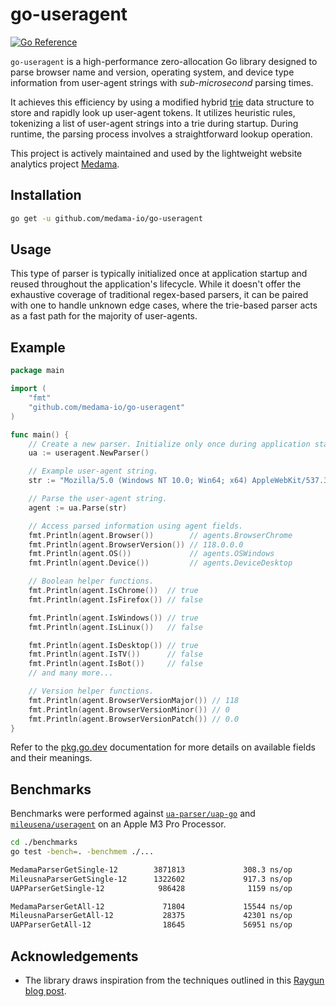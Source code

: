 # go-useragent

[![Go Reference](https://pkg.go.dev/badge/github.com/medama-io/go-useragent.svg)](https://pkg.go.dev/github.com/medama-io/go-useragent)

`go-useragent` is a high-performance zero-allocation Go library designed to parse browser name and version, operating system, and device type information from user-agent strings with _sub-microsecond_ parsing times.

It achieves this efficiency by using a modified hybrid [trie](https://en.wikipedia.org/wiki/Trie) data structure to store and rapidly look up user-agent tokens. It utilizes heuristic rules, tokenizing a list of user-agent strings into a trie during startup. During runtime, the parsing process involves a straightforward lookup operation.

This project is actively maintained and used by the lightweight website analytics project [Medama](https://github.com/medama-io/medama).

## Installation

```bash
go get -u github.com/medama-io/go-useragent
```

## Usage

This type of parser is typically initialized once at application startup and reused throughout the application's lifecycle. While it doesn't offer the exhaustive coverage of traditional regex-based parsers, it can be paired with one to handle unknown edge cases, where the trie-based parser acts as a fast path for the majority of user-agents.

## Example

```go
package main

import (
    "fmt"
    "github.com/medama-io/go-useragent"
)

func main() {
	// Create a new parser. Initialize only once during application startup.
	ua := useragent.NewParser()

	// Example user-agent string.
	str := "Mozilla/5.0 (Windows NT 10.0; Win64; x64) AppleWebKit/537.36 (KHTML, like Gecko) Chrome/118.0.0.0 Safari/537.36"

	// Parse the user-agent string.
	agent := ua.Parse(str)

	// Access parsed information using agent fields.
	fmt.Println(agent.Browser())        // agents.BrowserChrome
	fmt.Println(agent.BrowserVersion()) // 118.0.0.0
	fmt.Println(agent.OS())             // agents.OSWindows
	fmt.Println(agent.Device())         // agents.DeviceDesktop

	// Boolean helper functions.
	fmt.Println(agent.IsChrome())  // true
	fmt.Println(agent.IsFirefox()) // false

	fmt.Println(agent.IsWindows()) // true
	fmt.Println(agent.IsLinux())   // false

	fmt.Println(agent.IsDesktop()) // true
	fmt.Println(agent.IsTV())      // false
	fmt.Println(agent.IsBot())     // false
	// and many more...

	// Version helper functions.
	fmt.Println(agent.BrowserVersionMajor()) // 118
	fmt.Println(agent.BrowserVersionMinor()) // 0
	fmt.Println(agent.BrowserVersionPatch()) // 0.0
}
```

Refer to the [pkg.go.dev](https://pkg.go.dev/github.com/medama-io/go-useragent) documentation for more details on available fields and their meanings.

## Benchmarks

Benchmarks were performed against [`ua-parser/uap-go`](https://github.com/ua-parser/uap-go) and [`mileusena/useragent`](https://github.com/mileusna/useragent) on an Apple M3 Pro Processor.

```bash
cd ./benchmarks
go test -bench=. -benchmem ./...

MedamaParserGetSingle-12        3871813             308.3 ns/op               0 B/op          0 allocs/op
MileusnaParserGetSingle-12      1322602             917.3 ns/op             600 B/op         16 allocs/op
UAPParserGetSingle-12            986428              1159 ns/op             233 B/op          8 allocs/op

MedamaParserGetAll-12             71804             15544 ns/op               0 B/op          0 allocs/op
MileusnaParserGetAll-12           28375             42301 ns/op           28031 B/op        716 allocs/op
UAPParserGetAll-12                18645             56951 ns/op           10179 B/op        344 allocs/op
```

## Acknowledgements

- The library draws inspiration from the techniques outlined in this [Raygun blog post](https://raygun.com/blog/possibility-tree-fast-string-parsing/).
